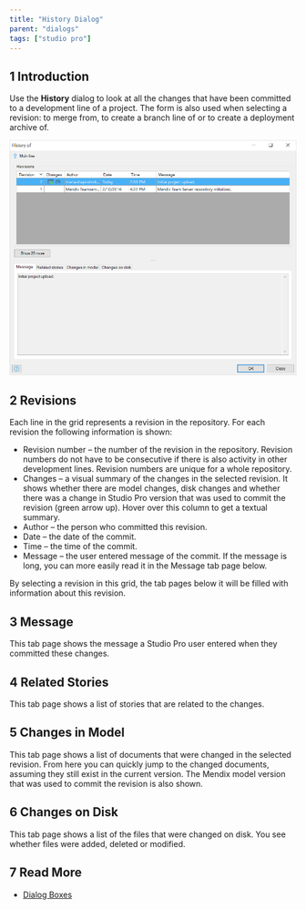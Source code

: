 ```yaml
---
title: "History Dialog"
parent: "dialogs"
tags: ["studio pro"]
---
```

## 1 Introduction

Use the **History** dialog to look at all the changes that have been committed to a development line of a project. The form is also used when selecting a revision: to merge from, to create a branch line of or to create a deployment archive of.

![](attachments/history-dialog/history-dialog.png)

## 2 Revisions

Each line in the grid represents a revision in the repository. For each revision the following information is shown:

*   Revision number – the number of the revision in the repository. Revision numbers do not have to be consecutive if there is also activity in other development lines. Revision numbers are unique for a whole repository.
*   Changes – a visual summary of the changes in the selected revision. It shows whether there are model changes, disk changes and whether there was a change in Studio Pro version that was used to commit the revision (green arrow up). Hover over this column to get a textual summary.
*   Author – the person who committed this revision.
*   Date – the date of the commit.
*   Time – the time of the commit.
*   Message – the user entered message of the commit. If the message is long, you can more easily read it in the Message tab page below.

By selecting a revision in this grid, the tab pages below it will be filled with information about this revision.

## 3 Message

This tab page shows the message a Studio Pro user entered when they committed these changes.

## 4 Related Stories

This tab page shows a list of stories that are related to the changes.

## 5 Changes in Model

This tab page shows a list of documents that were changed in the selected revision. From here you can quickly jump to the changed documents, assuming they still exist in the current version. The Mendix model version that was used to commit the revision is also shown. 

## 6 Changes on Disk

This tab page shows a list of the files that were changed on disk. You see whether files were added, deleted or modified.

## 7 Read More

* [Dialog Boxes](dialogs)